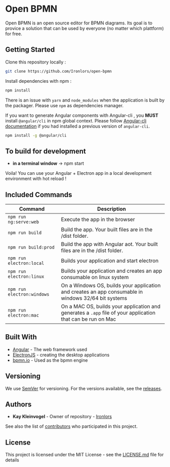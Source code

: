 # Open BPMN

Open BPMN is an open source editor for BPMN diagrams. Its goal is to provice a solution that can be used by everyone (no matter which plattform) for free.

## Getting Started

Clone this repository locally :

```bash
git clone https://github.com/Ironlors/open-bpmn
```

Install dependencies with npm :

```bash
npm install
```

There is an issue with `yarn` and `node_modules` when the application is built by the packager. Please use `npm` as dependencies manager.

If you want to generate Angular components with Angular-cli , you **MUST** install `@angular/cli` in npm global context.
Please follow [Angular-cli documentation](https://github.com/angular/angular-cli) if you had installed a previous version of `angular-cli`.

```bash
npm install -g @angular/cli
```

## To build for development

- **in a terminal window** -> npm start

Voila! You can use your Angular + Electron app in a local development environment with hot reload !

## Included Commands

| Command                    | Description                                                                                                 |
| -------------------------- | ----------------------------------------------------------------------------------------------------------- |
| `npm run ng:serve:web`     | Execute the app in the browser                                                                              |
| `npm run build`            | Build the app. Your built files are in the /dist folder.                                                    |
| `npm run build:prod`       | Build the app with Angular aot. Your built files are in the /dist folder.                                   |
| `npm run electron:local`   | Builds your application and start electron                                                                  |
| `npm run electron:linux`   | Builds your application and creates an app consumable on linux system                                       |
| `npm run electron:windows` | On a Windows OS, builds your application and creates an app consumable in windows 32/64 bit systems         |
| `npm run electron:mac`     | On a MAC OS, builds your application and generates a `.app` file of your application that can be run on Mac |

## Built With

- [Angular](https://angular.io/) - The web framework used
- [ElectronJS](https://www.electronjs.org/) - creating the desktop applications
- [bpmn.io](https://bpmn.io/) - Used as the bpmn engine

## Versioning

We use [SemVer](http://semver.org/) for versioning. For the versions available, see the [releases](https://github.com/Ironlors/open-bpmn/releases).

## Authors

- **Kay Kleinvogel** - Owner of repository - [Ironlors](https://github.com/Ironlors)

See also the list of [contributors](https://github.com/Ironlors/open-bpmn/contributors) who participated in this project.

## License

This project is licensed under the MIT License - see the [LICENSE.md](LICENSE.md) file for details

